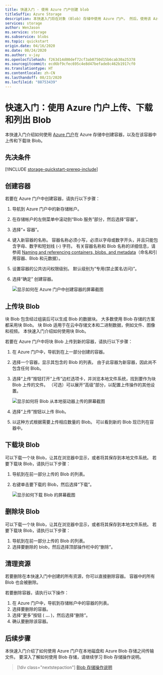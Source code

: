 ```yaml
---
title: 快速入门 - 使用 Azure 门户创建 blob
titleSuffix: Azure Storage
description: 本快速入门将在对象 (Blob) 存储中使用 Azure 门户。 然后，使用该 Azure 门户将一个 Blob 上传到 Azure 存储，下载一个 Blob，然后列出容器中的 Blob。
services: storage
author: WenJason
ms.service: storage
ms.subservice: blobs
ms.topic: quickstart
origin.date: 04/16/2020
ms.date: 08/24/2020
ms.author: v-jay
ms.openlocfilehash: f263d14d00def72cf3ab0750d15b6cab30a25378
ms.sourcegitcommit: ecd6bf9cfec695c4e8d47befade8c462b1917cf0
ms.translationtype: HT
ms.contentlocale: zh-CN
ms.lasthandoff: 08/23/2020
ms.locfileid: "88753439"
---
```

# <a name="quickstart-upload-download-and-list-blobs-with-the-azure-portal"></a>快速入门：使用 Azure 门户上传、下载和列出 Blob

本快速入门介绍如何使用 [Azure 门户](https://portal.azure.cn/)在 Azure 存储中创建容器，以及在该容器中上传和下载块 Blob。

## <a name="prerequisites"></a>先决条件

[!INCLUDE [storage-quickstart-prereq-include](../../../includes/storage-quickstart-prereq-include.md)]

## <a name="create-a-container"></a>创建容器

若要在 Azure 门户中创建容器，请执行以下步骤：

1. 导航到 Azure 门户中的新存储帐户。
2. 在存储帐户的左侧菜单中滚动到“Blob 服务”部分，然后选择“容器”。  
3. 选择“+ 容器”。 
4. 键入新容器的名称。 容器名称必须小写，必须以字母或数字开头，并且只能包含字母、数字和短划线 (-) 字符。 有关容器名称和 Blob 名称的详细信息，请参阅 [Naming and referencing containers, blobs, and metadata](https://docs.microsoft.com/rest/api/storageservices/naming-and-referencing-containers--blobs--and-metadata)（命名和引用容器、Blob 和元数据）。
5. 设置容器的公共访问权限级别。 默认级别为“专用(禁止匿名访问)”。 
6. 选择“确定”  创建容器。

    ![显示如何在 Azure 门户中创建容器的屏幕截图](media/storage-quickstart-blobs-portal/create-container.png)

## <a name="upload-a-block-blob"></a>上传块 Blob

块 Blob 包含经过组装后可以生成 Blob 的数据块。 大多数使用 Blob 存储的方案都采用块 Blob。 块 Blob 适用于在云中存储文本和二进制数据，例如文件、图像和视频。 本快速入门介绍如何使用块 Blob。

若要在 Azure 门户中将块 Blob 上传到新的容器，请执行以下步骤：

1. 在 Azure 门户中，导航到在上一部分创建的容器。
1. 选择一个容器，显示其包含的 Blob 的列表。 由于此容器为新容器，因此尚不包含任何 Blob。
1. 选择“上传”按钮打开“上传”边栏选项卡，并浏览本地文件系统，找到要作为块 Blob 上传的文件。  （可选）可以展开“高级”部分，以配置上传操作的其他设置。

    ![显示如何将 Blob 从本地驱动器上传的屏幕截图](media/storage-quickstart-blobs-portal/upload-blob.png)

1. 选择“上传”按钮以上传 Blob。 
1. 以这种方式根据需要上传相应数量的 Blob。 可以看到新的 Blob 现已列在容器中。

## <a name="download-a-block-blob"></a>下载块 Blob

可以下载一个块 Blob，让其在浏览器中显示，或者将其保存到本地文件系统。 若要下载块 Blob，请执行以下步骤：

1. 导航到在前一部分上传的 Blob 的列表。
1. 右键单击要下载的 Blob，然后选择“下载”。 

    ![显示如何下载 Blob 的屏幕截图](media/storage-quickstart-blobs-portal/download-blob.png)

## <a name="delete-a-block-blob"></a>删除块 Blob

可以下载一个块 Blob，让其在浏览器中显示，或者将其保存到本地文件系统。 若要下载块 Blob，请执行以下步骤：

1. 导航到在前一部分上传的 Blob 的列表。
1. 选择要删除的 blob，然后选择顶部操作栏中的“删除”。

## <a name="clean-up-resources"></a>清理资源

若要删除在本快速入门中创建的所有资源，你可以直接删除容器。 容器中的所有 Blob 也会被删除。

若要删除容器，请执行以下操作：

1. 在 Azure 门户中，导航到存储帐户中的容器的列表。
1. 选择要删除的容器。
1. 选择“更多”按钮 ( **...** )，然后选择“删除”。  
1. 确认要删除该容器。

## <a name="next-steps"></a>后续步骤

本快速入门介绍了如何使用 Azure 门户在本地磁盘和 Azure Blob 存储之间传输文件。 要深入了解如何使用 Blob 存储，请继续学习 Blob 存储操作说明。

> [!div class="nextstepaction"]
> [Blob 存储操作说明](storage-dotnet-how-to-use-blobs.md)
